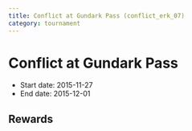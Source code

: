 ```yaml
---
title: Conflict at Gundark Pass (conflict_erk_07)
category: tournament
---
```

# Conflict at Gundark Pass

  * Start date: 2015-11-27
  * End date: 2015-12-01

## Rewards

